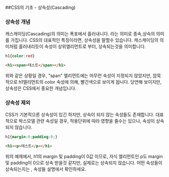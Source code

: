 ##CSS의 기초 - 상속성(Cascading)

### 상속성 개념
캐스캐이딩(Cascading)의 의미는 폭포에서 흘러내니다. 라는 의미로 종속,상속의 의미를 가집니다.
CSS의 대표적인 특징이라면, 상속성을 말할수 있습니다. 캐스캐이딩의 의미처럼 흘러내리듯이 속성이 상위엘리먼트로 부터, 상속되는것을 의미합니다.

```css
h1{color:red}
```
```html
<h1><span>테스트</span></h1>
```

위와 같은 상황일 경우, "span" 엘리먼트에는 아무런 속성이 지정되지 않았지만, 암묵적으로 h1엘리먼트의 color 속성에 의해,
빨간색으로 보이게 됩니다. 당연해 보이지만, 상속성은 CSS에서 중요한 개념입니다.

### 상속성 제외
CSS가 기본적으론 상속성이 있긴 하지만, 상속이 되지 않는 속성들도 존재합니다.
대표적으로 박스모델 관련 속성일 경우, 적용단위에 따라 영향을 줄수는 있으나, 속성이 상속되지 않습니다.

```css
h1{margin:0;padding:0;}
```
```html
<h1><p>테스트</p></h1>
```

위의 예제에서, h1의 margin 및 padding이 0값 이므로, 자식 엘리먼트인 p도 margin 및 padding이 0으로 상속 받을것 같지만,
실제로는 상속되지 않습니다. 어떤 속성들이 상속되는지는 , 속성들 설명에서 확인하세요.